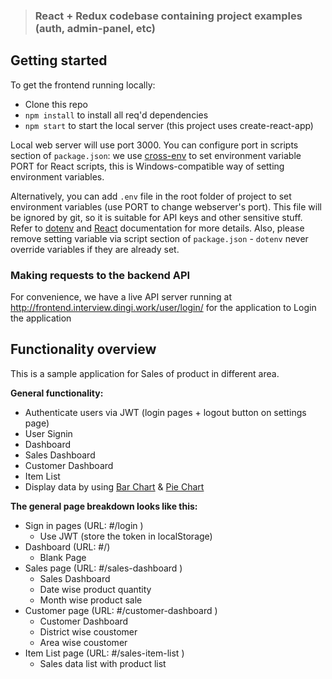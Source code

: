 
> ### React + Redux codebase containing project examples (auth, admin-panel, etc)

## Getting started

To get the frontend running locally:

- Clone this repo
- `npm install` to install all req'd dependencies
- `npm start` to start the local server (this project uses create-react-app)

Local web server will use port 3000. You can configure port in scripts section of `package.json`: we use [cross-env](https://github.com/kentcdodds/cross-env) to set environment variable PORT for React scripts, this is Windows-compatible way of setting environment variables.
 
Alternatively, you can add `.env` file in the root folder of project to set environment variables (use PORT to change webserver's port). This file will be ignored by git, so it is suitable for API keys and other sensitive stuff. Refer to [dotenv](https://github.com/motdotla/dotenv) and [React](https://github.com/facebookincubator/create-react-app/blob/master/packages/react-scripts/template/README.md#adding-development-environment-variables-in-env) documentation for more details. Also, please remove setting variable via script section of `package.json` - `dotenv` never override variables if they are already set.  

### Making requests to the backend API

For convenience, we have a live API server running at http://frontend.interview.dingi.work/user/login/ for the application to Login the application

## Functionality overview

This is a sample application for Sales of product in different area.

**General functionality:**

- Authenticate users via JWT (login pages + logout button on settings page)
- User Signin
- Dashboard
- Sales Dashboard
- Customer Dashboard
- Item List
- Display data by using [Bar Chart](https://react-google-charts.com/bar-chart) & [Pie Chart](https://react-google-charts.com/pie-chart)

**The general page breakdown looks like this:**

- Sign in pages (URL: #/login )
    - Use JWT (store the token in localStorage)
- Dashboard (URL: #/)
    - Blank Page
- Sales page (URL: #/sales-dashboard )
    - Sales Dashboard
    - Date wise product quantity
    - Month wise product sale
- Customer page (URL: #/customer-dashboard )
    - Customer Dashboard
    - District wise coustomer
    - Area wise coustomer
- Item List page (URL: #/sales-item-list )
    - Sales data list with product list

<br />
